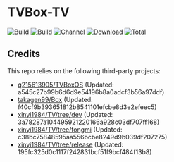 # TVBox-TV

![Build](https://shields.io/github/actions/workflow/status/xinyi1984/TVBox-TV/TV.yml?branch=master&logo=github&label=Build)
![Build](https://shields.io/github/actions/workflow/status/xinyi1984/TVBox-TV/TVBox.yml?branch=master&logo=github&label=Build)
[![Channel](https://img.shields.io/badge/Follow-Telegram-blue.svg?logo=telegram)](https://t.me/klbot)
[![Download](https://img.shields.io/github/v/release/xinyi1984/TVBox-TV?color=orange&logoColor=orange&label=Download&logo=DocuSign)](https://github.com/xinyi1984/TVBox-TV/releases/latest) 
[![Total](https://shields.io/github/downloads/xinyi1984/TVBox-TV/total?logo=Bookmeter&label=Counts&logoColor=yellow&color=yellow)](https://github.com/xinyi1984/TVBox-TV/releases)

## Credits
This repo relies on the following third-party projects:
- [q215613905/TVBoxOS](https://github.com/q215613905/TVBoxOS) (Updated: a545c27b99b6d6d9e54196b8a0adcf3b56a97ddf)
- [takagen99/Box](https://github.com/takagen99/Box) (Updated: f40cf9b393651812b8541101efcbe8d3e2efeec5)
- [xinyi1984/TV/tree/dev](https://github.com/xinyi1984/TV/tree/dev) (Updated: 3a78287a104495921220166a928c03df707ff168)
- [xinyi1984/TV/tree/fongmi](https://github.com/xinyi1984/TV/tree/fongmi) (Updated: c38bc75848595aa556bcbe8249d9b039df207275)
- [xinyi1984/TV/tree/release](https://github.com/xinyi1984/TV/tree/release) (Updated: 195fc325d0c1117f242831bcf51f9bcf484f13b8)
